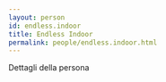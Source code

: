 ```yaml
---
layout: person
id: endless.indoor
title: Endless Indoor
permalink: people/endless.indoor.html
---
```


Dettagli della persona